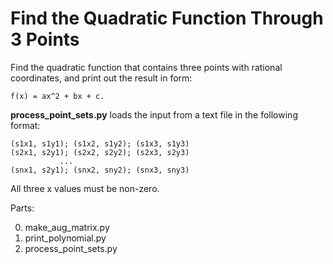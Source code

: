 # Find the Quadratic Function Through 3 Points

Find the quadratic function that contains three points with rational
coordinates, and print out the result in form:

    f(x) = ax^2 + bx + c.

**process_point_sets.py** loads the input from a text file in the following
format:

    (s1x1, s1y1); (s1x2, s1y2); (s1x3, s1y3)
    (s2x1, s2y1); (s2x2, s2y2); (s2x3, s2y3)
               ...
    (snx1, s2y1); (snx2, sny2); (snx3, sny3)

All three x values must be non-zero.

Parts:

0. make_aug_matrix.py
0. print_polynomial.py
0. process_point_sets.py
